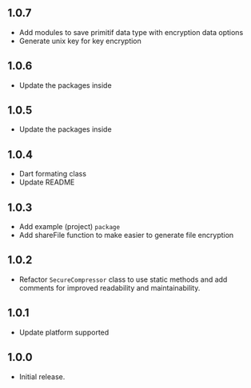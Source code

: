 ## 1.0.7

* Add modules to save primitif data type with encryption data options
* Generate unix key for key encryption

## 1.0.6

* Update the packages inside

## 1.0.5

* Update the packages inside

## 1.0.4

* Dart formating class
* Update README

## 1.0.3

* Add example (project) `package`
* Add shareFile function to make easier to generate file encryption

## 1.0.2

* Refactor `SecureCompressor` class to use static methods and add comments for improved readability and maintainability.

## 1.0.1

* Update platform supported

## 1.0.0

* Initial release.
